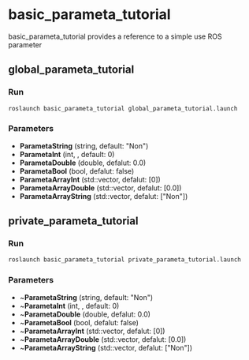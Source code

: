 # basic_parameta_tutorial

basic_parameta_tutorial provides a reference to a simple use ROS parameter

## global_parameta_tutorial

### Run

```bash
roslaunch basic_parameta_tutorial global_parameta_tutorial.launch
```

### Parameters

- **ParametaString** (string, default: "Non")
- **ParametaInt** (int, , default: 0)
- **ParametaDouble** (double, defalut: 0.0)
- **ParametaBool** (bool, defalut: false)
- **ParametaArrayInt** (std::vector<int>, defalut: [0])
- **ParametaArrayDouble** (std::vector<dobule>, defalut: [0.0])
- **ParametaArrayString** (std::vector<string>, defalut: ["Non"]) 

## private_parameta_tutorial

### Run

```bash
roslaunch basic_parameta_tutorial private_parameta_tutorial.launch
```

### Parameters

- ~**ParametaString** (string, default: "Non")
- ~**ParametaInt** (int, , default: 0)
- ~**ParametaDouble** (double, defalut: 0.0)
- ~**ParametaBool** (bool, defalut: false)
- ~**ParametaArrayInt** (std::vector<int>, defalut: [0])
- ~**ParametaArrayDouble** (std::vector<dobule>, defalut: [0.0])
- ~**ParametaArrayString** (std::vector<string>, defalut: ["Non"]) 

